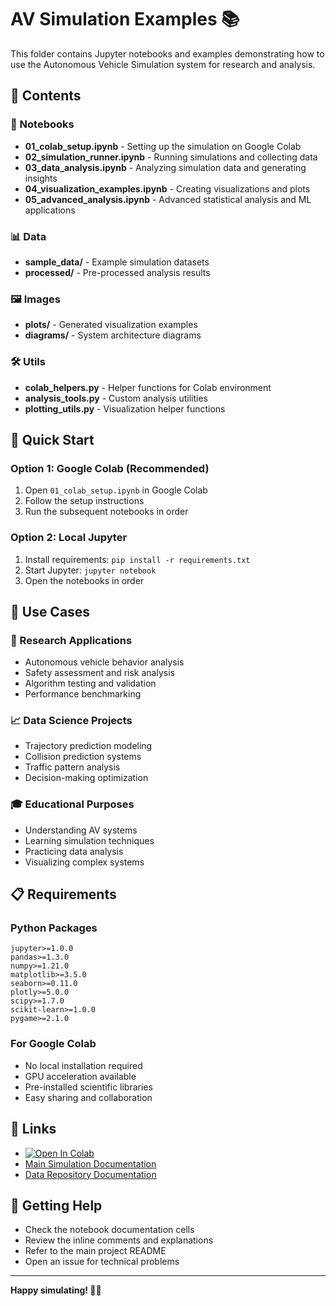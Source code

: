 # AV Simulation Examples 📚

This folder contains Jupyter notebooks and examples demonstrating how to use the Autonomous Vehicle Simulation system for research and analysis.

## 📁 Contents

### 📓 Notebooks
- **01_colab_setup.ipynb** - Setting up the simulation on Google Colab
- **02_simulation_runner.ipynb** - Running simulations and collecting data
- **03_data_analysis.ipynb** - Analyzing simulation data and generating insights
- **04_visualization_examples.ipynb** - Creating visualizations and plots
- **05_advanced_analysis.ipynb** - Advanced statistical analysis and ML applications

### 📊 Data
- **sample_data/** - Example simulation datasets
- **processed/** - Pre-processed analysis results

### 🖼️ Images
- **plots/** - Generated visualization examples
- **diagrams/** - System architecture diagrams

### 🛠️ Utils
- **colab_helpers.py** - Helper functions for Colab environment
- **analysis_tools.py** - Custom analysis utilities
- **plotting_utils.py** - Visualization helper functions

## 🚀 Quick Start

### Option 1: Google Colab (Recommended)
1. Open `01_colab_setup.ipynb` in Google Colab
2. Follow the setup instructions
3. Run the subsequent notebooks in order

### Option 2: Local Jupyter
1. Install requirements: `pip install -r requirements.txt`
2. Start Jupyter: `jupyter notebook`
3. Open the notebooks in order

## 🎯 Use Cases

### 🧪 Research Applications
- Autonomous vehicle behavior analysis
- Safety assessment and risk analysis
- Algorithm testing and validation
- Performance benchmarking

### 📈 Data Science Projects
- Trajectory prediction modeling
- Collision prediction systems
- Traffic pattern analysis
- Decision-making optimization

### 🎓 Educational Purposes
- Understanding AV systems
- Learning simulation techniques
- Practicing data analysis
- Visualizing complex systems

## 📋 Requirements

### Python Packages
```
jupyter>=1.0.0
pandas>=1.3.0
numpy>=1.21.0
matplotlib>=3.5.0
seaborn>=0.11.0
plotly>=5.0.0
scipy>=1.7.0
scikit-learn>=1.0.0
pygame>=2.1.0
```

### For Google Colab
- No local installation required
- GPU acceleration available
- Pre-installed scientific libraries
- Easy sharing and collaboration

## 🔗 Links

- [![Open In Colab](https://colab.research.google.com/assets/colab-badge.svg)](https://colab.research.google.com/github/YOUR_USERNAME/av-simulation/blob/main/examples/notebooks/01_colab_setup.ipynb)
- [Main Simulation Documentation](../README.md)
- [Data Repository Documentation](../DATA_REPOSITORY_README.md)

## 📝 Getting Help

- Check the notebook documentation cells
- Review the inline comments and explanations
- Refer to the main project README
- Open an issue for technical problems

---

**Happy simulating! 🚗💨**